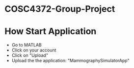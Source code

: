 # COSC4372-Group-Project

# How Start Application

- Go to MATLAB
- Click on your account
- Click on "Upload"
- Upload the the application: "MammographySimulatorApp"
